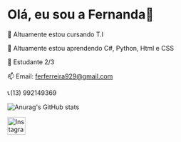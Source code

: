 # Olá, eu sou a Fernanda👋

🔭 Altuamente estou cursando T.I

🌱 Altuamente estou aprendendo C#, Python, Html e CSS

💬 Estudante 2/3

📫 Email: ferferreira929@gmail.com

📞 (13) 992149369

![Anurag's GitHub stats](https://github-readme-stats.vercel.app/api?username=FernandaFVitoria&show_icons=true&theme=radical)

<a href="https://www.instagram.com/fernanda.vitoria___" target="_blank">
  <img src="https://upload.wikimedia.org/wikipedia/commons/a/a5/Instagram_icon.png" alt="Instagram" width="40" height="40"/>
</a>




